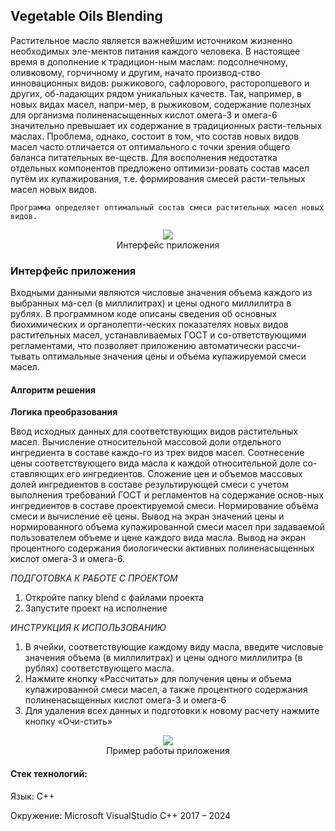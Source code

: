 ## Vegetable Oils Blending

Растительное масло является важнейшим источником жизненно необходимых эле-ментов питания каждого человека. В настоящее время в дополнение к традицион-ным маслам: подсолнечному, оливковому, горчичному и другим, начато производ-ство инновационных видов: рыжикового, сафлорового, расторопшевого и других, об-ладающих рядом уникальных качеств. Так, например, в новых видах масел, напри-мер, в рыжиковом, содержание полезных для организма полиненасыщенных кислот омега-3 и омега-6 значительно превышает их содержание в традиционных расти-тельных маслах. Проблема, однако, состоит в том, что состав новых видов масел часто отличается от оптимального с точки зрения общего баланса питательных ве-ществ. Для восполнения недостатка отдельных компонентов предложено оптимизи-ровать состав масел путём их купажирования, т.е. формирования смесей расти-тельных масел новых видов.

`Программа определяет оптимальный состав смеси растительных масел новых видов.`

<p align="center">
  <img src="https://github.com/Digital-Department-Vavilov-University/Vegetable-Oils-Blending/assets/135830345/9b79fd9f-8250-410a-b528-bd1f591a04ca"><br>
  Интерфейс приложения
</p>
 
### Интерфейс приложения

Входными данными являются числовые значения объема каждого из выбранных ма-сел (в миллилитрах) и цены одного миллилитра в рублях.
В программном коде описаны сведения об основных биохимических и органолепти-ческих показателях новых видов растительных масел, устанавливаемых ГОСТ и со-ответствующими регламентами, что позволяет приложению автоматически рассчи-тывать оптимальные значения цены и объема купажируемой смеси масел.

#### Алгоритм решения

**Логика преобразования**

Ввод исходных данных для соответствующих видов растительных масел.
Вычисление относительной массовой доли отдельного ингредиента в составе каждо-го из трех видов масел.
Соотнесение цены соответствующего вида масла к каждой относительной доле со-ставляющих его ингредиентов.
Сложение цен и объемов массовых долей ингредиентов в составе результирующей смеси с учетом выполнения требований ГОСТ и регламентов на содержание основ-ных ингредиентов в составе проектируемой смеси.
Нормирование объёма смеси и вычисление её цены.
Вывод на экран значений цены и нормированного объема купажированной смеси масел при задаваемой пользователем объеме и цене каждого вида масла.
Вывод на экран процентного содержания биологически активных полиненасыщенных кислот омега-3 и омега-6.

*ПОДГОТОВКА К РАБОТЕ С ПРОЕКТОМ*

1.	Откройте папку blend с файлами проекта
2.	Запустите проект на исполнение

*ИНСТРУКЦИЯ К ИСПОЛЬЗОВАНИЮ*

1.	В ячейки, соответствующие каждому виду масла, введите числовые значения объема (в миллилитрах) и цены одного миллилитра (в рублях) соответствующего масла.
2. Нажмите кнопку «Рассчитать» для получения цены и объема купажированной смеси масел, а также процентного содержания полиненасыщенных кислот омега-3 и омега-6
3. Для удаления всех данных и подготовки к новому расчету нажмите кнопку «Очи-стить»

<p align="center">
  <img src="https://github.com/Digital-Department-Vavilov-University/Vegetable-Oils-Blending/assets/135830345/f1560c36-ba50-46d5-90f1-4e5f232c2793"><br>
  Пример работы приложения
</p>

#### Стек технологий:
Язык: C++

Окружение: Microsoft VisualStudio C++ 2017 – 2024
